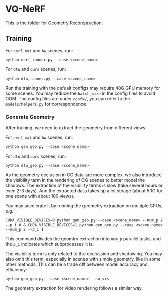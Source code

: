 # VQ-NeRF

This is the folder for Geometry Reconstruction.


## Training

For `nerf`, `mat` and `hw` scenes, run:

```shell
python nerf_runner.py --case <scene_name>
```

For `dtu` and `ours` scenes, run:

```shell
python dtu_runner.py --case <scene_name>
```

Run the training with the defualt configs may require 48G GPU memory for some scenes. You may reduce the `batch_size` in the config files to avoid OOM. The config files are under `confs/`, you can refer to the `models/helpers.py` for correspondence.

### Generate Geometry

After training, we need to extract the geometry from different views.

For `nerf`, `mat` and `hw` scenes, run:

```shell
python gen_geo.py --case <scene_name>
```

For `dtu` and `ours` scenes, run:

```shell
python dtu_geo.py --case <scene_name>
```

As the geometry occlusion in CG data are more complex, we also introduce the visibility term in the rendering of CG scenes to better model the shadows. The extraction of the visibility terms is slow (take several hours or even 2-3 days). And the extracted data takes up a lot stoage (about 50G for one scene with about 100 views).

You may accelerate it by running the geometry extraction on multiple GPUs, e.g.:

```shell
CUDA_VISIBLE_DEVICES=0 python gen_geo.py --case <scene_name> --num_p 2 --p_i 0 & CUDA_VISIBLE_DEVICES=1 python gen_geo.py --case <scene_name> --num_p 2 --p_i 1
```
This command divides the geomtry extraction into `num_p` parallel tasks, and the `p_i` indicates which subprocesses it is.

The visibility term is only related to the occlussion and shadowing. You may also omit this term, especially in scenes with simple geometry, like in some other methods. This can be a trade off between model accuracy and efficiency:

```shell
python gen_geo.py --case <scene_name> --no_vis
```

The geometry extraction for video rendering follows a similar way.

